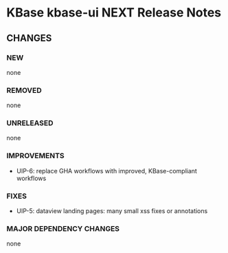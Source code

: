 # KBase kbase-ui NEXT Release Notes



## CHANGES

### NEW

none

### REMOVED

none

### UNRELEASED

none

### IMPROVEMENTS

- UIP-6: replace GHA workflows with improved, KBase-compliant workflows

### FIXES

- UIP-5: dataview landing pages: many small xss fixes or annotations

### MAJOR DEPENDENCY CHANGES

none
